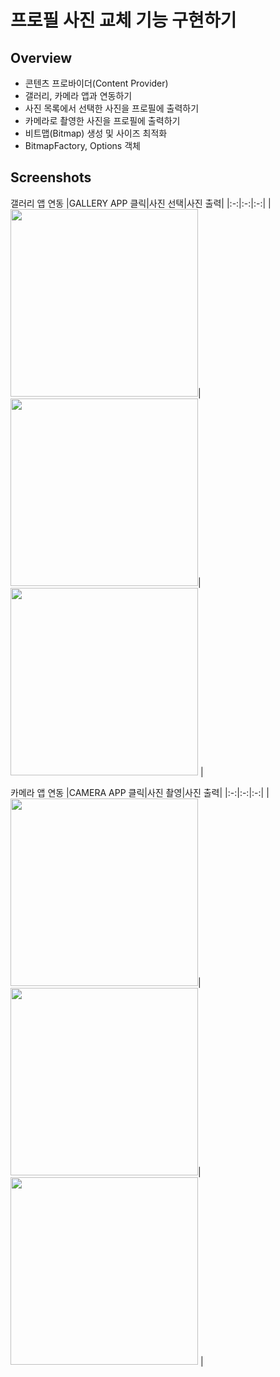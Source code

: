 # 프로필 사진 교체 기능 구현하기
## Overview
* 콘텐츠 프로바이더(Content Provider)
* 갤러리, 카메라 앱과 연동하기
* 사진 목록에서 선택한 사진을 프로필에 출력하기
* 카메라로 촬영한 사진을 프로필에 출력하기
* 비트맵(Bitmap) 생성 및 사이즈 최적화
* BitmapFactory, Options 객체

## Screenshots
갤러리 앱 연동
|GALLERY APP 클릭|사진 선택|사진 출력|
|:-:|:-:|:-:|
|<img src="https://user-images.githubusercontent.com/86085387/155158151-46a85ea2-5292-4ae4-b229-4b0005e954e6.png" width="300" />|<img src="https://user-images.githubusercontent.com/86085387/155158166-10506f9a-7027-4756-9c3a-5b4ff2ae963e.png" width="300" />|<img src="https://user-images.githubusercontent.com/86085387/155158246-d2ec081b-3ad6-4e16-b8d3-cc180b83e668.png" width="300" /> |

카메라 앱 연동
|CAMERA APP 클릭|사진 촬영|사진 출력|
|:-:|:-:|:-:|
|<img src="https://user-images.githubusercontent.com/86085387/155158151-46a85ea2-5292-4ae4-b229-4b0005e954e6.png" width="300" />|<img src="https://user-images.githubusercontent.com/86085387/155158170-a7903ace-57ba-4344-823f-499f3301bad6.png" width="300" />|<img src="https://user-images.githubusercontent.com/86085387/155158254-4fa3fa4d-12ce-490e-8f0b-1e4c86e8fbb5.png" width="300" /> |


